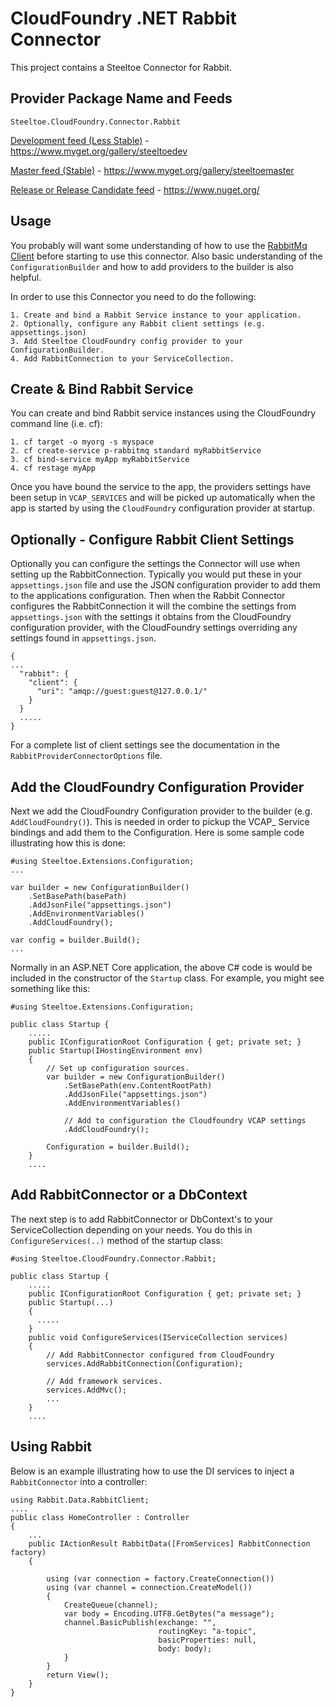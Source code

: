 ﻿# CloudFoundry .NET Rabbit Connector

This project contains a Steeltoe Connector for Rabbit.

## Provider Package Name and Feeds

`Steeltoe.CloudFoundry.Connector.Rabbit`

[Development feed (Less Stable)](https://www.myget.org/gallery/steeltoedev) - https://www.myget.org/gallery/steeltoedev

[Master feed (Stable)](https://www.myget.org/gallery/steeltoemaster) - https://www.myget.org/gallery/steeltoemaster

[Release or Release Candidate feed](https://www.nuget.org/) - https://www.nuget.org/

## Usage
You probably will want some understanding of how to use the [RabbitMq Client](https://www.rabbitmq.com/tutorials/tutorial-one-dotnet.html) before starting to use this connector. Also basic understanding of the `ConfigurationBuilder` and how to add providers to the builder is also helpful.

In order to use this Connector you need to do the following:
```
1. Create and bind a Rabbit Service instance to your application.
2. Optionally, configure any Rabbit client settings (e.g. appsettings.json)
3. Add Steeltoe CloudFoundry config provider to your ConfigurationBuilder.
4. Add RabbitConnection to your ServiceCollection.
```

## Create & Bind Rabbit Service
You can create and bind Rabbit service instances using the CloudFoundry command line (i.e. cf):
```
1. cf target -o myorg -s myspace
2. cf create-service p-rabbitmq standard myRabbitService
3. cf bind-service myApp myRabbitService
4. cf restage myApp
```
Once you have bound the service to the app, the providers settings have been setup in `VCAP_SERVICES` and will be picked up automatically when the app is started by using the `CloudFoundry` configuration provider at startup.

## Optionally - Configure Rabbit Client Settings
Optionally you can configure the settings the Connector will use when setting up the RabbitConnection. Typically you would put these in your `appsettings.json` file and use the JSON configuration provider to add them to the applications configuration. Then when the Rabbit Connector configures the RabbitConnection it will the combine the settings from `appsettings.json` with the settings it obtains from the CloudFoundry configuration provider, with the CloudFoundry settings overriding any settings found in `appsettings.json`.

```
{
...
  "rabbit": {
    "client": {
      "uri": "amqp://guest:guest@127.0.0.1/"
    }
  }
  .....
}
```

 
For a complete list of client settings see the documentation in the `RabbitProviderConnectorOptions` file.

## Add the CloudFoundry Configuration Provider
Next we add the CloudFoundry Configuration provider to the builder (e.g. `AddCloudFoundry()`). This is needed in order to pickup the VCAP_ Service bindings and add them to the Configuration. Here is some sample code illustrating how this is done:

```
#using Steeltoe.Extensions.Configuration;
...

var builder = new ConfigurationBuilder()
    .SetBasePath(basePath)
    .AddJsonFile("appsettings.json")
    .AddEnvironmentVariables()                   
    .AddCloudFoundry();
          
var config = builder.Build();
...

```
Normally in an ASP.NET Core application, the above C# code is would be included in the constructor of the `Startup` class. For example, you might see something like this:
```
#using Steeltoe.Extensions.Configuration;

public class Startup {
    .....
    public IConfigurationRoot Configuration { get; private set; }
    public Startup(IHostingEnvironment env)
    {
        // Set up configuration sources.
        var builder = new ConfigurationBuilder()
            .SetBasePath(env.ContentRootPath)
            .AddJsonFile("appsettings.json")
            .AddEnvironmentVariables()

            // Add to configuration the Cloudfoundry VCAP settings
            .AddCloudFoundry();

        Configuration = builder.Build();
    }
    ....
```

## Add RabbitConnector or a DbContext
The next step is to add RabbitConnector or DbContext's to your ServiceCollection depending on your needs.  You do this in `ConfigureServices(..)` method of the startup class:
```
#using Steeltoe.CloudFoundry.Connector.Rabbit;

public class Startup {
    .....
    public IConfigurationRoot Configuration { get; private set; }
    public Startup(...)
    {
      .....
    }
    public void ConfigureServices(IServiceCollection services)
    {
        // Add RabbitConnector configured from CloudFoundry
        services.AddRabbitConnection(Configuration);

        // Add framework services.
        services.AddMvc();
        ...
    }
    ....
```

## Using Rabbit
Below is an example illustrating how to use the DI services to inject a `RabbitConnector` into a controller:


```
using Rabbit.Data.RabbitClient;
....
public class HomeController : Controller
{
    ...
    public IActionResult RabbitData([FromServices] RabbitConnection factory)
    {

        using (var connection = factory.CreateConnection())
        using (var channel = connection.CreateModel())
        {
            CreateQueue(channel);
            var body = Encoding.UTF8.GetBytes("a message");
            channel.BasicPublish(exchange: "",
                                 routingKey: "a-topic",
                                 basicProperties: null,
                                 body: body);
            }
        }
        return View();
    }
}


``` 
